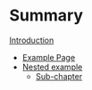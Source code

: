 # Summary

[Introduction](src/README.md)

- [Example Page](example.md)
- [Nested example](nested/README.md)
    - [Sub-chapter](nested/sub-chapter.md)

